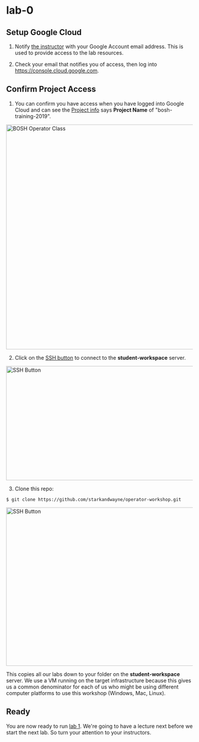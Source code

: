 # lab-0

## Setup Google Cloud

1. Notify [the instructor][instructor_email] with your Google Account email
address.  This is used to provide access to the lab resources.

2. Check your email that notifies you of access, then log into
https://console.cloud.google.com.

## Confirm Project Access

1. You can confirm you have access when you have logged into Google Cloud and
can see the [Project info][identifying_projects] says **Project Name** of
"bosh-training-2019".

<img src="https://github.com/starkandwayne/operator-workshop/raw/master/images/bosh-operator-class.png" width="634" height="606" title="BOSH Operator Class">

2. Click on the [SSH button][ssh-button] to connect to the **student-workspace**
server.

<img src="https://github.com/starkandwayne/operator-workshop/raw/master/images/ssh-button.png" width="634" height="308" title="SSH Button">

3. Clone this repo:

```
$ git clone https://github.com/starkandwayne/operator-workshop.git
```

<img src="https://github.com/starkandwayne/operator-workshop/raw/master/images/ssh-window.png" width="715" height="427" title="SSH Button">

This copies all our labs down to your folder on the **student-workspace** server.
We use a VM running on the target infrastructure because this gives us a common
denominator for each of us who might be using different computer platforms to
use this workshop (Windows, Mac, Linux).

## Ready

You are now ready to run [lab 1][lab-1].  We're going to have a lecture next
before we start the next lab.  So turn your attention to your instructors.

[//]: # (Links)

[instructor_email]:     <mailto:tbird@starkandwayne.com>
[identifying_projects]: https://cloud.google.com/resource-manager/docs/creating-managing-projects#identifying_projects
[ssh-button]:           https://cloud.google.com/compute/docs/instances/connecting-to-instance
[lab-1]:                https://github.com/starkandwayne/operator-workshop/tree/master/student/lab-1
